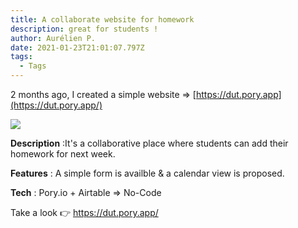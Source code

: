 ```yaml
---
title: A collaborate website for homework
description: great for students !
author: Aurélien P.
date: 2021-01-23T21:01:07.797Z
tags:
  - Tags
---
```

2 months ago, I created a simple website => [https://dut.pory.app](https://dut.pory.app/)



![](/static/img/capture2.png)



**Description** :It's a collaborative place where students can add their homework for next week.

**Features** : A simple form is availble & a calendar view is proposed. 

**Tech** : Pory.io + Airtable => No-Code



Take a look 👉 <https://dut.pory.app/>